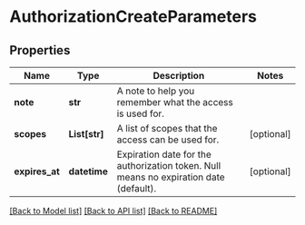# AuthorizationCreateParameters

## Properties
Name | Type | Description | Notes
------------ | ------------- | ------------- | -------------
**note** | **str** | A note to help you remember what the access is used for. | 
**scopes** | **List[str]** | A list of scopes that the access can be used for. | [optional] 
**expires_at** | **datetime** | Expiration date for the authorization token. Null means no expiration date (default). | [optional] 

[[Back to Model list]](../README.md#documentation-for-models) [[Back to API list]](../README.md#documentation-for-api-endpoints) [[Back to README]](../README.md)


